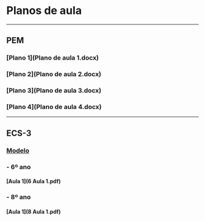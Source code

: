 # Planos de aula
------
## PEM
### [Plano 1](Plano de aula 1.docx)
### [Plano 2](Plano de aula 2.docx)
### [Plano 3](Plano de aula 3.docx)
### [Plano 4](Plano de aula 4.docx)
------
## ECS-3
### [Modelo](modelo.rtf)
### - 6º ano
#### [Aula 1](6 Aula 1.pdf)
### - 8º ano
#### [Aula 1](8 Aula 1.pdf)
